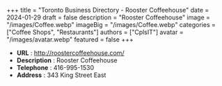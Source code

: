 +++
title = "Toronto Business Directory - Rooster Coffeehouse"
date = 2024-01-29
draft = false
description = "Rooster Coffeehouse"
image = "/images/Coffee.webp"
imageBig = "/images/Coffee.webp"
categories = ["Coffee Shops", "Restaurants"]
authors = ["CplsIT"]
avatar = "/images/avatar.webp"
featured = false
+++


* **URL** :  http://roostercoffeehouse.com/
* **Description** : Rooster Coffeehouse
* **Telephone** : 416-995-1530
* **Address** : 343 King Street East